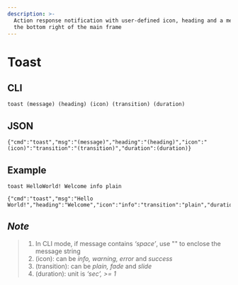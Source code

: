```yaml
---
description: >-
  Action response notification with user-defined icon, heading and a message, at
  the bottom right of the main frame
---
```


# Toast

## CLI

```text
toast (message) (heading) (icon) (transition) (duration)
```

## JSON

```text
{"cmd":"toast","msg":"(message)","heading":"(heading)","icon":"(icon)":"transition":"(transition)","duration":(duration)}
```

## Example

```text
toast HelloWorld! Welcome info plain
```

```text
{"cmd":"toast","msg":"Hello World!","heading":"Welcome","icon":"info":"transition":"plain","duration":5}
```

## _Note_

> 1. In CLI mode, if message contains _‘space’_, use "" to enclose the message string 
> 2. \(icon\): can be _info, warning, error_ and _success_
> 3. \(transition\): can be _plain, fade_ and _slide_
> 4. \(duration\): unit is _‘sec’, &gt;= 1_

